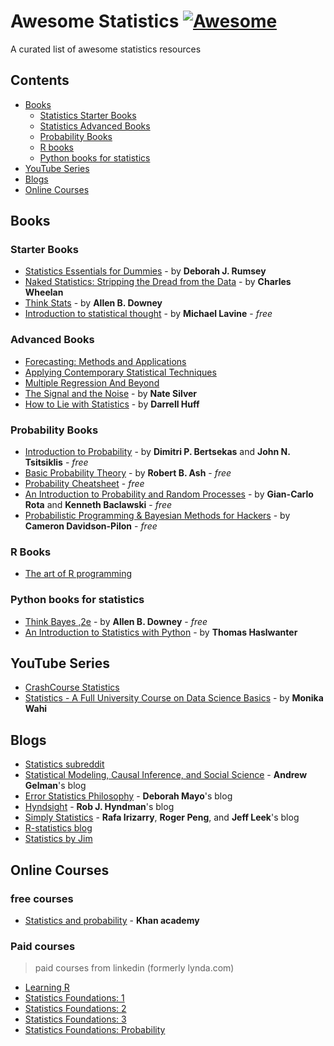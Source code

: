 # Awesome Statistics [![Awesome](https://awesome.re/badge-flat2.svg)](https://awesome.re)


A curated list of awesome statistics resources

## Contents

- [Books](#books)
  - [Statistics Starter Books](#starter-books)
  - [Statistics Advanced Books](#advanced-books)
  - [Probability Books](#probability-books)
  - [R books](#r-books)
  - [Python books for statistics](#python-books-for-statistics)
- [YouTube Series](#youtube-series)
- [Blogs](#blogs)
- [Online Courses](#online-courses)

## Books

### Starter Books

- [Statistics Essentials for Dummies](https://www.wiley.com/en-ai/Statistics+Essentials+For+Dummies-p-9781119590231) - by **Deborah J. Rumsey**  
- [Naked Statistics: Stripping the Dread from the Data](https://www.amazon.com/Naked-Statistics-Stripping-Dread-Data-ebook/dp/B007Q6XLF2) - by **Charles Wheelan**
- [Think Stats](https://www.greenteapress.com/thinkstats/) - by **Allen B. Downey**
- [Introduction to statistical thought](https://people.math.umass.edu/~lavine/Book/book.pdf) - by **Michael Lavine** - *free*


### Advanced Books

- [Forecasting: Methods and Applications](https://www.amazon.com/dp/0471532339)
- [Applying Contemporary Statistical Techniques](https://www.amazon.com/dp/0127515410)
- [Multiple Regression And Beyond](https://www.amazon.com/dp/0205326447)
- [The Signal and the Noise](https://www.amazon.com/Signal-Noise-Many-Predictions-Fail-but/dp/0143125087) - by **Nate Silver**
- [How to Lie with Statistics](https://www.amazon.com/How-Lie-Statistics-Darrell-Huff/dp/0393310728) - by **Darrell Huff**

### Probability Books

- [Introduction to Probability](https://www.vfu.bg/en/e-Learning/Math--Bertsekas_Tsitsiklis_Introduction_to_probability.pdf) - by **Dimitri P. Bertsekas** and **John N. Tsitsiklis** - *free*
- [Basic Probability Theory](https://faculty.math.illinois.edu/~r-ash/BPT/BPT.pdf) - by **Robert B. Ash** - *free*
- [Probability Cheatsheet](http://www.wzchen.com/probability-cheatsheet/) - *free*
- [An Introduction to Probability and Random Processes](https://ellerman.org/Davids-Stuff/Maths/Rota-Baclawski-Prob-Theory-79.pdf) - by **Gian-Carlo Rota** and **Kenneth Baclawski** - *free*
- [Probabilistic Programming & Bayesian Methods for Hackers](http://camdavidsonpilon.github.io/Probabilistic-Programming-and-Bayesian-Methods-for-Hackers/) - by **Cameron Davidson-Pilon** - *free*

### R Books

- [The art of R programming](https://heather.cs.ucdavis.edu/~matloff/132/NSPpart.pdf)

### Python books for statistics

- [Think Bayes ,2e](http://allendowney.github.io/ThinkBayes2/) - by **Allen B. Downey** - *free*
- [An Introduction to Statistics with Python](https://www.springer.com/gp/book/9783319283159) - by **Thomas Haslwanter**

## YouTube Series

- [CrashCourse Statistics](https://www.youtube.com/playlist?list=PL8dPuuaLjXtNM_Y-bUAhblSAdWRnmBUcr)
- [Statistics - A Full University Course on Data Science Basics](https://www.youtube.com/watch?v=xxpc-HPKN28) - by **Monika Wahi**

## Blogs

- [Statistics subreddit](https://www.reddit.com/r/statistics/)
- [Statistical Modeling, Causal Inference, and Social Science](https://statmodeling.stat.columbia.edu/) - **Andrew Gelman**'s blog
- [Error Statistics Philosophy](https://errorstatistics.com/) - **Deborah Mayo**'s blog
- [Hyndsight](https://robjhyndman.com/hyndsight/) - **Rob J. Hyndman**'s blog
- [Simply Statistics](https://simplystatistics.org/) - **Rafa Irizarry**, **Roger Peng**, and **Jeff Leek**'s blog
- [R-statistics blog](https://www.r-statistics.com/)
- [Statistics by Jim](https://statisticsbyjim.com/)

## Online Courses

### free courses

- [Statistics and probability](https://www.khanacademy.org/math/statistics-probability) - **Khan academy**

### Paid courses

> paid courses from linkedin (formerly lynda.com)

- [Learning R](https://www.linkedin.com/learning/learning-r-2)
- [Statistics Foundations: 1](https://www.linkedin.com/learning/statistics-foundations-1)
- [Statistics Foundations: 2](https://www.linkedin.com/learning/statistics-foundations-2)
- [Statistics Foundations: 3](https://www.linkedin.com/learning/statistics-foundations-3)
- [Statistics Foundations: Probability](https://www.linkedin.com/learning/statistics-foundations-probability)


